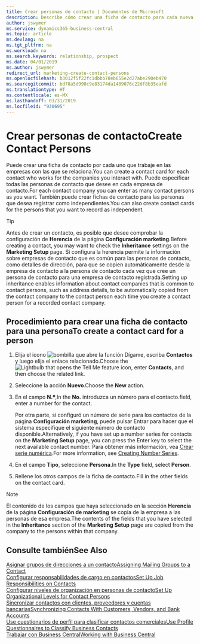 ```yaml
---
title: Crear personas de contacto | Documentos de Microsoft
description: Describe cómo crear una ficha de contacto para cada nueva persona o cliente potencial con el que interactúe o tenga una relación de negocio.
author: jswymer
ms.service: dynamics365-business-central
ms.topic: article
ms.devlang: na
ms.tgt_pltfrm: na
ms.workload: na
ms.search.keywords: relationship, prospect
ms.date: 04/01/2019
ms.author: jswymer
redirect_url: marketing-create-contact-persons
ms.openlocfilehash: b3012f5f22fc1dbbb78eb655e2d27abe290eb470
ms.sourcegitcommit: bd78a5d990c9e83174da1409076c22df8b35eafd
ms.translationtype: HT
ms.contentlocale: es-MX
ms.lasthandoff: 03/31/2019
ms.locfileid: "930695"
---
```

# <a name="create-contact-persons"></a><span data-ttu-id="01631-103">Crear personas de contacto</span><span class="sxs-lookup"><span data-stu-id="01631-103">Create Contact Persons</span></span>
<span data-ttu-id="01631-104">Puede crear una ficha de contacto por cada uno que trabaje en las empresas con las que se relaciona.</span><span class="sxs-lookup"><span data-stu-id="01631-104">You can create a contact card for each contact who works for the companies you interact with.</span></span> <span data-ttu-id="01631-105">Puede especificar todas las personas de contacto que desee en cada empresa de contacto.</span><span class="sxs-lookup"><span data-stu-id="01631-105">For each contact company you can enter as many contact persons as you want.</span></span> <span data-ttu-id="01631-106">También puede crear fichas de contacto para las personas que desea registrar como independientes.</span><span class="sxs-lookup"><span data-stu-id="01631-106">You can also create contact cards for the persons that you want to record as independent.</span></span>

> [!TIP]  
>   <span data-ttu-id="01631-107">Antes de crear un contacto, es posible que desee comprobar la configuración de **Herencia** de la página **Configuración marketing**.</span><span class="sxs-lookup"><span data-stu-id="01631-107">Before creating a contact, you may want to check the **Inheritance** settings on the **Marketing Setup** page.</span></span> <span data-ttu-id="01631-108">Si configura la herencia permite la información sobre empresas de contacto que es común para las personas de contacto, como detalles de dirección, para que se copien automáticamente desde la empresa de contacto a la persona de contacto cada vez que cree un persona de contacto para una empresa de contacto registrada.</span><span class="sxs-lookup"><span data-stu-id="01631-108">Setting up inheritance enables information about contact companies that is common to contact persons, such as address details, to be automatically copied from the contact company to the contact person each time you create a contact person for a recorded contact company.</span></span>

## <a name="to-create-a-contact-card-for-a-person"></a><span data-ttu-id="01631-109">Procedimiento para crear una ficha de contacto para una persona</span><span class="sxs-lookup"><span data-stu-id="01631-109">To create a contact card for a person</span></span>
1. <span data-ttu-id="01631-110">Elija el icono ![bombilla que abre la función Dígame](media/ui-search/search_small.png "Dígame que desea hacer"), escriba **Contactos** y luego elija el enlace relacionado.</span><span class="sxs-lookup"><span data-stu-id="01631-110">Choose the ![Lightbulb that opens the Tell Me feature](media/ui-search/search_small.png "Tell me what you want to do") icon, enter **Contacts**, and then choose the related link.</span></span>
2. <span data-ttu-id="01631-111">Seleccione la acción **Nuevo**.</span><span class="sxs-lookup"><span data-stu-id="01631-111">Choose the **New** action.</span></span>
3. <span data-ttu-id="01631-112">En el campo **N.º**,</span><span class="sxs-lookup"><span data-stu-id="01631-112">In the **No.**</span></span> <span data-ttu-id="01631-113">introduzca un número para el contacto.</span><span class="sxs-lookup"><span data-stu-id="01631-113">field, enter a number for the contact.</span></span>

    <span data-ttu-id="01631-114">Por otra parte, si configuró un número de serie para los contactos de la página **Configuración marketing**, puede pulsar Entrar para hacer que el sistema especifique el siguiente número de contacto disponible.</span><span class="sxs-lookup"><span data-stu-id="01631-114">Alternatively, if you have set up a number series for contacts on the **Marketing Setup** page, you can press the Enter key to select the next available contact number.</span></span> <span data-ttu-id="01631-115">Para obtener más información, vea [Crear serie numérica](ui-create-number-series.md).</span><span class="sxs-lookup"><span data-stu-id="01631-115">For more information, see [Creating Number Series](ui-create-number-series.md).</span></span>
4. <span data-ttu-id="01631-116">En el campo **Tipo**, seleccione **Persona**.</span><span class="sxs-lookup"><span data-stu-id="01631-116">In the **Type** field, select **Person**.</span></span>
5. <span data-ttu-id="01631-117">Rellene los otros campos de la ficha de contacto.</span><span class="sxs-lookup"><span data-stu-id="01631-117">Fill in the other fields on the contact card.</span></span>

> [!NOTE]  
>   <span data-ttu-id="01631-118">El contenido de los campos que haya seleccionado en la sección **Herencia** de la página **Configuración de marketing** se copia de la empresa a las personas de esa empresa.</span><span class="sxs-lookup"><span data-stu-id="01631-118">The contents of the fields that you have selected in the **Inheritance** section of the **Marketing Setup** page are copied from the company to the persons within that company.</span></span>

## <a name="see-also"></a><span data-ttu-id="01631-119">Consulte también</span><span class="sxs-lookup"><span data-stu-id="01631-119">See Also</span></span>
[<span data-ttu-id="01631-120">Asignar grupos de direcciones a un contacto</span><span class="sxs-lookup"><span data-stu-id="01631-120">Assigning Mailing Groups to a Contact</span></span>](marketing-mailing-groups.md#AssignMailGroupContact)  
[<span data-ttu-id="01631-121">Configurar responsabilidades de cargo en contactos</span><span class="sxs-lookup"><span data-stu-id="01631-121">Set Up Job Responsibilities on Contacts</span></span>](marketing-job-responsibilities.md)  
[<span data-ttu-id="01631-122">Configurar niveles de organización en personas de contacto</span><span class="sxs-lookup"><span data-stu-id="01631-122">Set Up Organizational Levels for Contact Persons</span></span>](marketing-organizational-levels.md)  
[<span data-ttu-id="01631-123">Sincronizar contactos con clientes, proveedores y cuentas bancarias</span><span class="sxs-lookup"><span data-stu-id="01631-123">Synchronizing Contacts With Customers, Vendors, and Bank Accounts</span></span>](marketing-synchronize-contacts-customers-vendors-bank-accounts.md)  
[<span data-ttu-id="01631-124">Use cuestionarios de perfil para clasificar contactos comerciales</span><span class="sxs-lookup"><span data-stu-id="01631-124">Use Profile Questionnaires to Classify Business Contacts</span></span>](marketing-create-contact-profile-questionnaire.md)  
[<span data-ttu-id="01631-125">Trabajar con Business Central</span><span class="sxs-lookup"><span data-stu-id="01631-125">Working with Business Central</span></span>](ui-work-product.md)  
